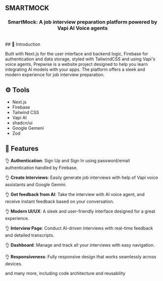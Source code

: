 ## SMARTMOCK
  
  

  <h3 align="center">SmartMock: A job interview preparation platform powered by Vapi AI Voice agents</h3>
</div>
<br />
## <a name="introduction">🤖 Introduction</a>

Built with Next.js for the user interface and backend logic, Firebase for authentication and data storage, styled with TailwindCSS and using Vapi's voice agents, Prepwise is a website project designed to help you learn integrating AI models with your apps. The platform offers a sleek and modern experience for job interview preparation.


## <a name="tech-stack">⚙️ Tools </a>

- Next.js
- Firebase
- Tailwind CSS
- Vapi AI
- shadcn/ui
- Google Gemeni
- Zod

## <a name="features">📲 Features</a>

👌 **Authentication**: Sign Up and Sign In using password/email authentication handled by Firebase.

👌 **Create Interviews**: Easily generate job interviews with help of Vapi voice assistants and Google Gemini.

👌 **Get feedback from AI**: Take the interview with AI voice agent, and receive instant feedback based on your conversation.

👌 **Modern UI/UX**: A sleek and user-friendly interface designed for a great experience.

👌 **Interview Page**: Conduct AI-driven interviews with real-time feedback and detailed transcripts.

👌 **Dashboard**: Manage and track all your interviews with easy navigation.

👌 **Responsiveness**: Fully responsive design that works seamlessly across devices.

and many more, including code architecture and reusability
